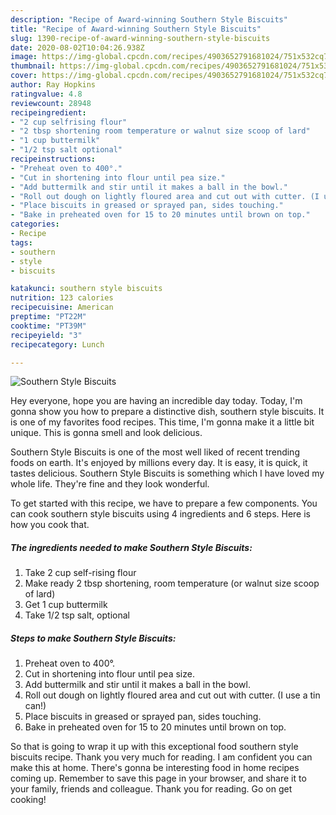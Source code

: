 ```yaml
---
description: "Recipe of Award-winning Southern Style Biscuits"
title: "Recipe of Award-winning Southern Style Biscuits"
slug: 1390-recipe-of-award-winning-southern-style-biscuits
date: 2020-08-02T10:04:26.938Z
image: https://img-global.cpcdn.com/recipes/4903652791681024/751x532cq70/southern-style-biscuits-recipe-main-photo.jpg
thumbnail: https://img-global.cpcdn.com/recipes/4903652791681024/751x532cq70/southern-style-biscuits-recipe-main-photo.jpg
cover: https://img-global.cpcdn.com/recipes/4903652791681024/751x532cq70/southern-style-biscuits-recipe-main-photo.jpg
author: Ray Hopkins
ratingvalue: 4.8
reviewcount: 28948
recipeingredient:
- "2 cup selfrising flour"
- "2 tbsp shortening room temperature or walnut size scoop of lard"
- "1 cup buttermilk"
- "1/2 tsp salt optional"
recipeinstructions:
- "Preheat oven to 400°."
- "Cut in shortening into flour until pea size."
- "Add buttermilk and stir until it makes a ball in the bowl."
- "Roll out dough on lightly floured area and cut out with cutter. (I use a tin can!)"
- "Place biscuits in greased or sprayed pan, sides touching."
- "Bake in preheated oven for 15 to 20 minutes until brown on top."
categories:
- Recipe
tags:
- southern
- style
- biscuits

katakunci: southern style biscuits 
nutrition: 123 calories
recipecuisine: American
preptime: "PT22M"
cooktime: "PT39M"
recipeyield: "3"
recipecategory: Lunch

---
```



![Southern Style Biscuits](https://img-global.cpcdn.com/recipes/4903652791681024/751x532cq70/southern-style-biscuits-recipe-main-photo.jpg)

Hey everyone, hope you are having an incredible day today. Today, I'm gonna show you how to prepare a distinctive dish, southern style biscuits. It is one of my favorites food recipes. This time, I'm gonna make it a little bit unique. This is gonna smell and look delicious.

Southern Style Biscuits is one of the most well liked of recent trending foods on earth. It's enjoyed by millions every day. It is easy, it is quick, it tastes delicious. Southern Style Biscuits is something which I have loved my whole life. They're fine and they look wonderful.




To get started with this recipe, we have to prepare a few components. You can cook southern style biscuits using 4 ingredients and 6 steps. Here is how you cook that.

<!--inarticleads1-->

##### The ingredients needed to make Southern Style Biscuits:

1. Take 2 cup self-rising flour
1. Make ready 2 tbsp shortening, room temperature (or walnut size scoop of lard)
1. Get 1 cup buttermilk
1. Take 1/2 tsp salt, optional




<!--inarticleads2-->

##### Steps to make Southern Style Biscuits:

1. Preheat oven to 400°.
1. Cut in shortening into flour until pea size.
1. Add buttermilk and stir until it makes a ball in the bowl.
1. Roll out dough on lightly floured area and cut out with cutter. (I use a tin can!)
1. Place biscuits in greased or sprayed pan, sides touching.
1. Bake in preheated oven for 15 to 20 minutes until brown on top.




So that is going to wrap it up with this exceptional food southern style biscuits recipe. Thank you very much for reading. I am confident you can make this at home. There's gonna be interesting food in home recipes coming up. Remember to save this page in your browser, and share it to your family, friends and colleague. Thank you for reading. Go on get cooking!
